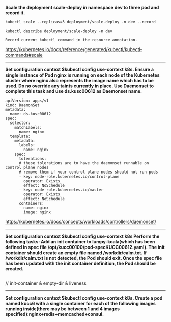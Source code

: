 **Scale the deployment scale-deploy in namespace dev to three pod and record it.**

```
kubectl scale --replicas=3 deployment/scale-deploy -n dev --record

kubectl describe deployment/scale-deploy -n dev

Record current kubectl command in the resource annotation.
```

https://kubernetes.io/docs/reference/generated/kubectl/kubectl-commands#scale

---

**Set configuration context $kubectl config use-context k8s. Ensure a single instance of Pod nginx is running on each node of the Kubernetes cluster where nginx also represents the image name which has to be used. Do no override any taints currently in place. Use Daemonset to complete this task and use ds.kusc00612 as Daemonset name.**

```
apiVersion: apps/v1
kind: DaemonSet
metadata:
  name: ds.kusc00612
spec:
  selector:
    matchLabels:
      name: nginx
  template:
    metadata:
      labels:
        name: nginx
    spec:
      tolerations:
      # these tolerations are to have the daemonset runnable on control plane nodes
      # remove them if your control plane nodes should not run pods
      - key: node-role.kubernetes.io/control-plane
        operator: Exists
        effect: NoSchedule
      - key: node-role.kubernetes.io/master
        operator: Exists
        effect: NoSchedule
      containers:
      - name: nginx
        image: nginx
```
https://kubernetes.io/docs/concepts/workloads/controllers/daemonset/

---

**Set configuration context $kubectl config use-context k8s Perform the following tasks: Add an init container to lumpy-koala(which has been defined in spec file /opt/kucc00100/pod-specKUCC00612.yaml). The init container should create an empty file named /workdir/calm.txt. If /workdir/calm.txt is not detected, the Pod should exit. Once the spec file has been updated with the init container definition, the Pod should be created.**

```
```

// init-container & empty-dir & liveness

---

**Set configuration context $kubectl config use-context k8s. Create a pod named kucc6 with a single container for each of the following images running inside(there may be between 1 and 4 images specified):nginx+redis+memcached+consul.**


